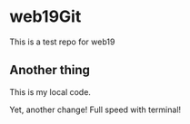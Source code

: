 # web19Git
This is a test repo for web19
## Another thing

This is my local code.

Yet, another change!
Full speed with terminal!